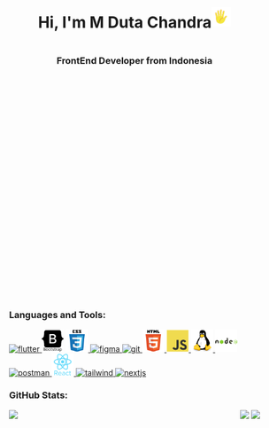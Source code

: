 <div style="display:flex; justify-content: center; align-items: center">
<h1 align="center">Hi, I'm M Duta Chandra</h1>
<img src="https://github.com/0x1m4o/0x1m4o/blob/main/hi.gif?raw=true" width="35px" height='35px'>
</div>
<h3 align="center">FrontEnd Developer from Indonesia</h3>

<div width="90%" style="padding: 0 5%; margin: auto">
<div style='border-radius: 30px; background-image:url("https://github.com/abhisheknaiidu/abhisheknaiidu/blob/master/code.gif?raw=true"); width: 100%; height: 400px;'>
</div>
<h3 align="left">Languages and Tools:</h3>
<p align="left"> <a href="https://getbootstrap.com" target="_blank" rel="noreferrer">
<a href="https://flutter.dev/" target="_blank" rel="noreferrer"> <img src="https://www.vectorlogo.zone/logos/flutterio/flutterio-ar21.svg" alt="flutter" width="70" height="40"/> </a><img src="https://raw.githubusercontent.com/devicons/devicon/master/icons/bootstrap/bootstrap-plain-wordmark.svg" alt="bootstrap" width="40" height="40"/> </a> <a href="https://www.w3schools.com/css/" target="_blank" rel="noreferrer"> <img src="https://raw.githubusercontent.com/devicons/devicon/master/icons/css3/css3-original-wordmark.svg" alt="css3" width="40" height="40"/> </a> <a href="https://www.figma.com/" target="_blank" rel="noreferrer"> <img src="https://www.vectorlogo.zone/logos/figma/figma-icon.svg" alt="figma" width="40" height="40"/> </a> <a href="https://git-scm.com/" target="_blank" rel="noreferrer"> <img src="https://www.vectorlogo.zone/logos/git-scm/git-scm-icon.svg" alt="git" width="40" height="40"/> </a> <a href="https://www.w3.org/html/" target="_blank" rel="noreferrer"> <img src="https://raw.githubusercontent.com/devicons/devicon/master/icons/html5/html5-original-wordmark.svg" alt="html5" width="40" height="40"/> </a> <a href="https://developer.mozilla.org/en-US/docs/Web/JavaScript" target="_blank" rel="noreferrer"> <img src="https://raw.githubusercontent.com/devicons/devicon/master/icons/javascript/javascript-original.svg" alt="javascript" width="40" height="40"/> </a> <a href="https://www.linux.org/" target="_blank" rel="noreferrer"> <img src="https://raw.githubusercontent.com/devicons/devicon/master/icons/linux/linux-original.svg" alt="linux" width="40" height="40"/> </a> <a href="https://nodejs.org" target="_blank" rel="noreferrer"> <img src="https://raw.githubusercontent.com/devicons/devicon/master/icons/nodejs/nodejs-original-wordmark.svg" alt="nodejs" width="40" height="40"/> </a> <a href="https://postman.com" target="_blank" rel="noreferrer"> <img src="https://www.vectorlogo.zone/logos/getpostman/getpostman-icon.svg" alt="postman" width="40" height="40"/> </a> <a href="https://reactjs.org/" target="_blank" rel="noreferrer"> <img src="https://raw.githubusercontent.com/devicons/devicon/master/icons/react/react-original-wordmark.svg" alt="react" width="40" height="40"/> </a> <a href="https://tailwindcss.com/" target="_blank" rel="noreferrer"> <img src="https://www.vectorlogo.zone/logos/tailwindcss/tailwindcss-icon.svg" alt="tailwind" width="40" height="40"/> </a> <a href="https://nextjs.org/" target="_blank" rel="noreferrer"> <img src="https://cdn.worldvectorlogo.com/logos/nextjs-2.svg" alt="nextjs" width="40" height="40"/> </a>  
</p>

<h3 align="left">GitHub Stats:</h3>
<div style="display:flex; justify-content: center; align-items: start">
<img align="left" style="width:50%" src="https://github-readme-stats.vercel.app/api/top-langs/?username=0x1m4o"/>
<div align="right"  style="width:50%;" >
<img src="https://github-readme-streak-stats.herokuapp.com/?user=0x1m4o&theme=react&hide_border=false"/>
<img src="https://github-readme-stats.vercel.app/api?username=0x1m4o&theme=react&hide_border=false&include_all_commits=true&count_private=false"/>
</div>
</div>
</div>
